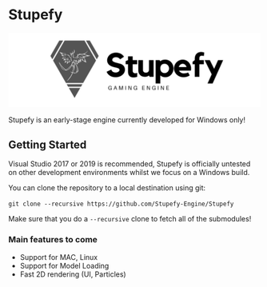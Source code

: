 # Stupefy

![Stupefy](/Resources/Branding/Stupefy_Logo.png?raw=true "Stupefy")

Stupefy is an early-stage engine currently developed for Windows only!

## Getting Started
Visual Studio 2017 or 2019 is recommended, Stupefy is officially untested on other development environments whilst we focus on a Windows build.

You can clone the repository to a local destination using git:

`git clone --recursive https://github.com/Stupefy-Engine/Stupefy`

Make sure that you do a `--recursive` clone to fetch all of the submodules!


### Main features to come

- Support for MAC, Linux
- Support for Model Loading
- Fast 2D rendering (UI, Particles)
